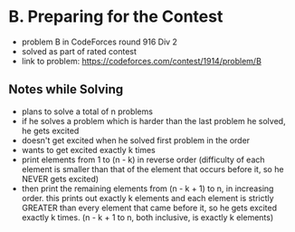 # B. Preparing for the Contest

* problem B in CodeForces round 916 Div 2
* solved as part of rated contest
* link to problem: https://codeforces.com/contest/1914/problem/B

## Notes while Solving

* plans to solve a total of n problems
* if he solves a problem which is harder than the last problem he solved, he gets excited
* doesn't get excited when he solved first problem in the order
* wants to get excited exactly k times
* print elements from 1 to (n - k) in reverse order (difficulty of each element is smaller than that of the element that occurs before it, so he NEVER gets excited)
* then print the remaining elements from (n - k + 1) to n, in increasing order. this prints out exactly k elements and each element is strictly GREATER than every element that came before it, so he gets excited exactly k times. (n - k + 1 to n, both inclusive, is exactly k elements)